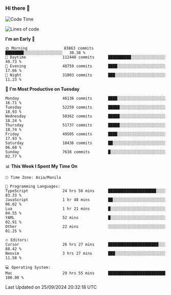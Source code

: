 ### Hi there 👋

<!--START_SECTION:waka-->
![Code Time](http://img.shields.io/badge/Code%20Time-5%2C594%20hrs%2051%20mins-blue)

![Lines of code](https://img.shields.io/badge/From%20Hello%20World%20I%27ve%20Written-120.8%20million%20lines%20of%20code-blue)

**I'm an Early 🐤** 

```text
🌞 Morning                83863 commits       ████████░░░░░░░░░░░░░░░░░   30.38 % 
🌆 Daytime                112448 commits      ██████████░░░░░░░░░░░░░░░   40.73 % 
🌃 Evening                48759 commits       ████░░░░░░░░░░░░░░░░░░░░░   17.66 % 
🌙 Night                  31003 commits       ███░░░░░░░░░░░░░░░░░░░░░░   11.23 % 
```
📅 **I'm Most Productive on Tuesday** 

```text
Monday                   46136 commits       ████░░░░░░░░░░░░░░░░░░░░░   16.71 % 
Tuesday                  52259 commits       █████░░░░░░░░░░░░░░░░░░░░   18.93 % 
Wednesday                50362 commits       █████░░░░░░░░░░░░░░░░░░░░   18.24 % 
Thursday                 51737 commits       █████░░░░░░░░░░░░░░░░░░░░   18.74 % 
Friday                   49505 commits       ████░░░░░░░░░░░░░░░░░░░░░   17.93 % 
Saturday                 18436 commits       ██░░░░░░░░░░░░░░░░░░░░░░░   06.68 % 
Sunday                   7638 commits        █░░░░░░░░░░░░░░░░░░░░░░░░   02.77 % 
```


📊 **This Week I Spent My Time On** 

```text
🕑︎ Time Zone: Asia/Manila

💬 Programming Languages: 
TypeScript               24 hrs 56 mins      █████████████████████░░░░   83.33 % 
JavaScript               1 hr 48 mins        ██░░░░░░░░░░░░░░░░░░░░░░░   06.02 % 
Lua                      1 hr 21 mins        █░░░░░░░░░░░░░░░░░░░░░░░░   04.55 % 
YAML                     52 mins             █░░░░░░░░░░░░░░░░░░░░░░░░   02.91 % 
Other                    22 mins             ░░░░░░░░░░░░░░░░░░░░░░░░░   01.25 % 

🔥 Editors: 
Cursor                   26 hrs 27 mins      ██████████████████████░░░   88.42 % 
Neovim                   3 hrs 27 mins       ███░░░░░░░░░░░░░░░░░░░░░░   11.58 % 

💻 Operating System: 
Mac                      29 hrs 55 mins      █████████████████████████   100.00 % 
```


 Last Updated on 25/09/2024 20:32:18 UTC
<!--END_SECTION:waka-->


<!--
**rad182/rad182** is a ✨ _special_ ✨ repository because its `README.md` (this file) appears on your GitHub profile.

Here are some ideas to get you started:

- 🔭 I’m currently working on ...
- 🌱 I’m currently learning ...
- 👯 I’m looking to collaborate on ...
- 🤔 I’m looking for help with ...
- 💬 Ask me about ...
- 📫 How to reach me: ...
- 😄 Pronouns: ...
- ⚡ Fun fact: ...
-->
